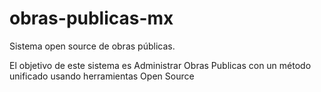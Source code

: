 # obras-publicas-mx
Sistema open source de obras públicas.

El objetivo de este sistema es Administrar Obras Publicas con un método unificado usando herramientas Open Source 
